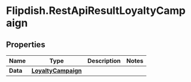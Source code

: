 # Flipdish.RestApiResultLoyaltyCampaign

## Properties

Name | Type | Description | Notes
------------ | ------------- | ------------- | -------------
**Data** | [**LoyaltyCampaign**](LoyaltyCampaign.md) |  | 


